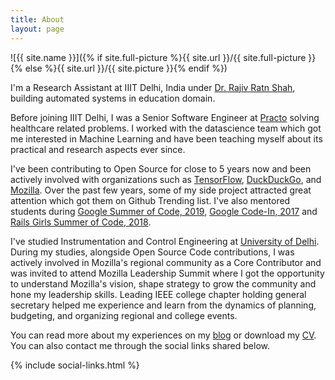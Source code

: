 ```yaml
---
title: About
layout: page
---
```

![{{ site.name }}]({% if site.full-picture %}{{ site.url }}/{{ site.full-picture }}{% else %}{{ site.url }}/{{ site.picture }}{% endif %})

I'm a Research Assistant at IIIT Delhi, India under <a href="https://www.iiitd.ac.in/rajivratn" target="_blank" class="link">Dr. Rajiv Ratn Shah</a>, building automated systems in education domain.

Before joining IIIT Delhi, I was a Senior Software Engineer at <a href="https://practo.com/" target="_blank" class="link">Practo</a> solving healthcare related problems. I worked with the datascience team which got me interested in Machine Learning and have been teaching myself about its practical and research aspects ever since.

I've been contributing to Open Source for close to 5 years now and been actively involved with organizations such as <a href="https://github.com/tensorflow/tfjs" target="_blank" class="link">TensorFlow</a>, <a href="https://duckduckhack.com/u/manrajgrover/" target="_blank" class="link">DuckDuckGo</a>, and <a href="https://mozillians.org/en-US/u/manrajsingh/" target="_blank" class="link">Mozilla</a>. Over the past few years, some of my side project attracted great attention which got them on Github Trending list. I've also mentored students during <a href="https://summerofcode.withgoogle.com/archive/2019/projects/6561581775716352/" target="_blank" class="link">Google Summer of Code, 2019</a>, <a href="https://codein.withgoogle.com/archive/2017/" target="_blank" class="link">Google Code-In, 2017</a> and <a href="https://railsgirlssummerofcode.org/" target="_blank" class="link">Rails Girls Summer of Code, 2018</a>.

I've studied Instrumentation and Control Engineering at <a href="http://www.nsit.ac.in/" target="_blank" class="link">University of Delhi</a>. During my studies, alongside Open Source Code contributions, I was actively involved in Mozilla's regional community as a Core Contributor and was invited to attend Mozilla Leadership Summit where I got the opportunity to understand Mozilla's vision, shape strategy to grow the community and hone my leadership skills. Leading IEEE college chapter holding general secretary helped me experience and learn from the dynamics of planning, budgeting, and organizing regional and college events.

You can read more about my experiences on my <a href="{{ site.url }}/blog/" target="_blank" class="link">blog</a> or download my <a class="link" href="{{ site.url }}/{{ site.resume-url }}" target="_blank">CV</a>. You can also contact me through the social links shared below.

<section class="list">
    {% include social-links.html %}
</section>